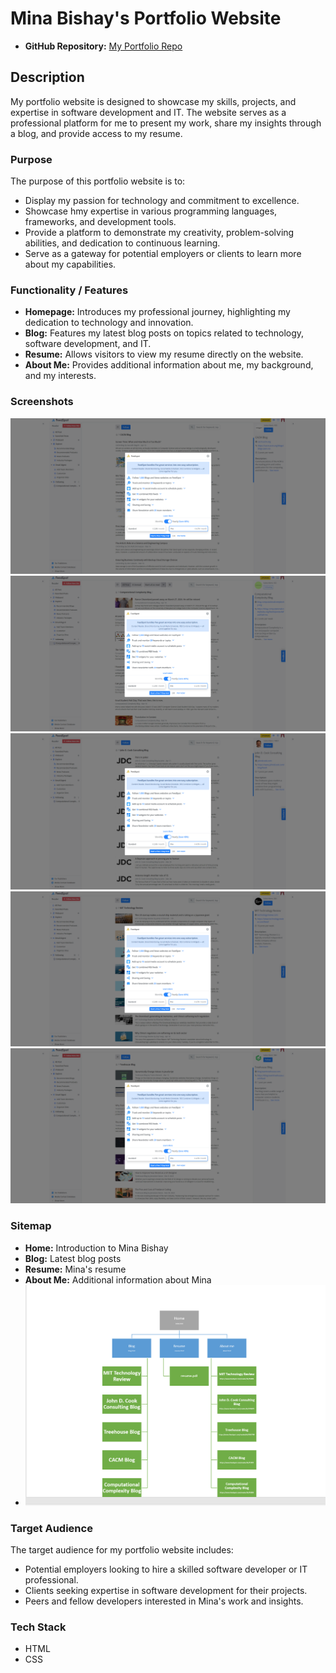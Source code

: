 # Mina Bishay's Portfolio Website


- **GitHub Repository:** [My Portfolio Repo](https://github.com/Minabishay123/Minabishay_T1A2)

## Description

My portfolio website is designed to showcase my skills, projects, and expertise in software development and IT. The website serves as a professional platform for me to present my work, share my insights through a blog, and provide access to my resume.

### Purpose

The purpose of this portfolio website is to:

- Display my passion for technology and commitment to excellence.
- Showcase hmy expertise in various programming languages, frameworks, and development tools.
- Provide a platform to demonstrate my creativity, problem-solving abilities, and dedication to continuous learning.
- Serve as a gateway for potential employers or clients to learn more about my  capabilities.

### Functionality / Features

- **Homepage:** Introduces my professional journey, highlighting my dedication to technology and innovation.
- **Blog:** Features my latest blog posts on topics related to technology, software development, and IT.
- **Resume:** Allows visitors to view my resume directly on the website.
- **About Me:** Provides additional information about me, my background, and my interests.

### Screenshots

![CACM-blog](CACM-blog.png)
![Computational-blog](Computational-blog.png)
![John-D-blog](John-blog.png)
![MIT-blog](MIT-blog.png)
![Treehouse-blog](Treehouse-blog.png)



### Sitemap

- **Home:** Introduction to Mina Bishay
- **Blog:** Latest blog posts
- **Resume:** Mina's resume
- **About Me:** Additional information about Mina
- ![Sitemap](Sitemap.png)

### Target Audience

The target audience for my portfolio website includes:

- Potential employers looking to hire a skilled software developer or IT professional.
- Clients seeking expertise in software development for their projects.
- Peers and fellow developers interested in Mina's work and insights.

### Tech Stack

- HTML
- CSS


[def]: sitemap.pdf